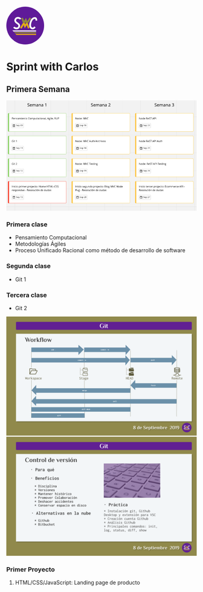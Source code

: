 

<img src="../../modulos/img/swc.jpg" alt="Kitten"
	title="A cute kitten" width="100" height="100" style="border-radius: 50%" />

# Sprint with Carlos
## Primera Semana
![base](/modulos/img/swc-fullstack-03.png)
### Primera clase
- Pensamiento Computacional
- Metodologías Ágiles
- Proceso Unificado Racional como método de desarrollo de software

### Segunda clase
- Git 1
### Tercera clase
- Git 2

![base](img/swc-fullstack-git01.png)
![base](img/swc-fullstack-git02.png)

### Primer Proyecto
1. HTML/CSS/JavaScript: Landing page de producto